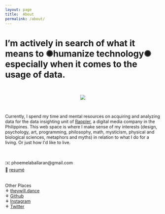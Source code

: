 ```yaml
---
layout: page
title:  About
permalink: /about/
---
```

<h1>I’m actively in search of what it means to ✺humanize technology✺ especially when it comes to the usage of data.</h1>
<br>
<p align="center"><img src="https://phoemelaballaran.github.io/assets/sample/about/about.png"/></p>
<br>
<p>Currently, I spend my time and mental resources on acquiring and analyzing data for the data insighting unit of <a href="https://www.rappler.com" target="_blank">Rappler</a>, a digital media company in the Philippines. This web space is where I make sense of my interests (design, psychology, art, programming, philosophy, math, mysticism, physical and biological sciences, metaphors and myths) in relation to what I do for a living. Or just how I'd like to live.</p>
<br><br>✉️ phoemelaballaran@gmail.com
<br>💼 <a href="https://phoemelaballaran.github.io/resume/">resumé</a>
<br><br>
<br>Other Places 
<br>⚘ <a href="https://www.theywill.dance" target="_blank">theywill.dance</a>
<br>⚘ <a href="https://github.com/phoemelaballaran" target="_blank">Github</a>
<br>⚘ <a href="https://instagram.com/phoemelaballaran" target="_blank">Instagram</a>
<br>⚘ <a href="https://twitter.com/theywill_dance" target="_blank">Twitter</a>
